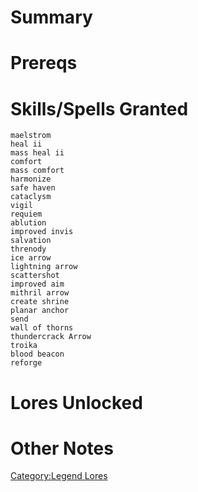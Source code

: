 # Summary

# Prereqs

# Skills/Spells Granted

`maelstrom`  
`heal ii`  
`mass heal ii`  
`comfort`  
`mass comfort`  
`harmonize`  
`safe haven`  
`cataclysm`  
`vigil`  
`requiem`  
`ablution`  
`improved invis`  
`salvation`  
`threnody`  
`ice arrow`  
`lightning arrow`  
`scattershot`  
`improved aim`  
`mithril arrow`  
`create shrine`  
`planar anchor`  
`send`  
`wall of thorns`  
`thundercrack Arrow`  
`troika`  
`blood beacon`  
`reforge`

# Lores Unlocked

# Other Notes

[Category:Legend Lores](Category:Legend_Lores "wikilink")
